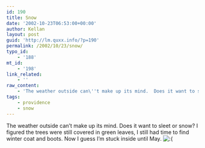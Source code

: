 ```yaml
---
id: 190
title: Snow
date: '2002-10-23T06:53:00+00:00'
author: Kellan
layout: post
guid: 'http://lm.quxx.info/?p=190'
permalink: /2002/10/23/snow/
typo_id:
    - '188'
mt_id:
    - '198'
link_related:
    - ''
raw_content:
    - 'The weather outside can\''t make up its mind.  Does it want to sleet or snow?  I figured the trees were still covered in green leaves, I still had time to find winter coat and boots.  Now I guess I\''m stuck inside until May.  :('
tags:
    - providence
    - snow
---
```


The weather outside can’t make up its mind. Does it want to sleet or snow? I figured the trees were still covered in green leaves, I still had time to find winter coat and boots. Now I guess I’m stuck inside until May. ![:(](http://lm.local/wp-includes/images/smilies/frownie.png)